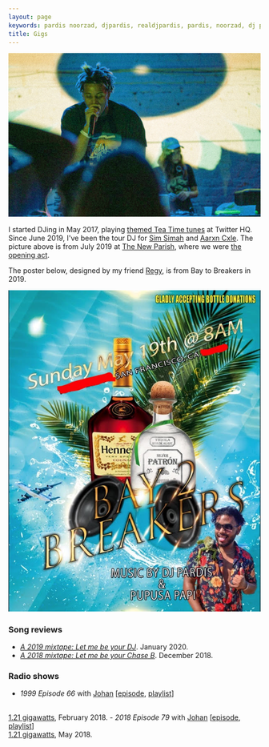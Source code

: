 ```yaml
---
layout: page
keywords: pardis noorzad, djpardis, realdjpardis, pardis, noorzad, dj pardis
title: Gigs
---
```


<img src="/files/pics/djing.jpg" alt="Sim Simah and Pardis Noorzad (aka DJ Pardis)" title="Sim Simah and Pardis Noorzad (aka DJ Pardis)">

I started DJing in May 2017, playing <a href="https://vimeo.com/463652373" target="_blank">themed Tea Time tunes</a> at Twitter HQ. Since June 2019, I've been the tour DJ for <a href="https://open.spotify.com/artist/6rGjsK7JJpHkUTVtj2PPwf" target="_blank">Sim Simah</a> and <a href="https://open.spotify.com/artist/0gvTXbRp8PiAeztLTbbjdX" target="_blank">Aarxn Cxle</a>. The picture above is from July 2019 at <a href="https://www.thenewparish.com/" target="_blank">The New Parish</a>, where we were <a href="https://www.thenewparish.com/e/camron-62022556135/" target="_blank">the opening act</a>.

The poster below, designed by my friend <a href="https://www.linkedin.com/in/regynald/" target="_blank">Regy</a>, is from Bay to Breakers in 2019.

<center>
<img src="/files/pics/poster.jpg" alt="Bay to Breakers with Regy and Andrew (aka Papusa Papi)" title="Bay to Breakers with Regy and Andrew (aka Papusa Papi)">
</center>

### Song reviews

- <em><a href="https://medium.com/@djpardis/a-2019-mixtape-6a910e8b4771" target="_blank">A 2019 mixtape: Let me be your DJ</a></em>. January 2020.
- <em><a href="https://medium.com/@djpardis/a-2018-mixtape-fac340db5e11" target="_blank">A 2018 mixtape: Let me be your Chase B</a></em>. December 2018.

### Radio shows

- <em>1999 Episode 66</em> with <a href="https://twitter.com/skr" target="_blank">Johan</a>
[<a href="https://bff.fm/broadcasts/13188" target="_blank">episode</a>, <a href="https://music.apple.com/us/playlist/1-21-1999/pl.u-PDb44z4IJYqxXA">playlist</a>]
<br>
<a href="https://bff.fm/shows/1-21-gigawatts" target="_blank">1.21 gigawatts</a>, February 2018.
- <em>2018 Episode 79</em> with <a href="https://twitter.com/skr" target="_blank">Johan</a>
[<a href="https://bff.fm/broadcasts/14056" target="_blank">episode</a>, <a href="https://music.apple.com/us/playlist/1-21-first-four-months-2018/pl.u-leyllg6H918eAY" target="_blank">playlist</a>]
<br>
<a href="https://bff.fm/shows/1-21-gigawatts" target="_blank">1.21 gigawatts</a>, May 2018.

<!-- - <em>1999 Episode 66</em> with <a href="https://twitter.com/skr" target="_blank">Johan</a>
[<a href="https://bff.fm/broadcasts/13188" target="_blank">episode</a>, <a href="https://music.apple.com/us/playlist/1-21-1999/pl.u-PDb44z4IJYqxXA">playlist</a>, <a href="https://twitter.com/bff121gigawatts/status/967460717627453440" target="_blank">tweet</a>]
<br>
<a href="https://bff.fm/shows/1-21-gigawatts" target="_blank">1.21 gigawatts</a>, February 2018.
- <em>2018 Episode 79</em> with <a href="https://twitter.com/skr" target="_blank">Johan</a>
[<a href="https://bff.fm/broadcasts/14056" target="_blank">episode</a>, <a href="https://music.apple.com/us/playlist/1-21-first-four-months-2018/pl.u-leyllg6H918eAY" target="_blank">playlist</a>, <a href="https://twitter.com/bff121gigawatts/status/1000407112248250368">tweet</a>]
<br>
<a href="https://bff.fm/shows/1-21-gigawatts" target="_blank">1.21 gigawatts</a>, May 2018. -->
